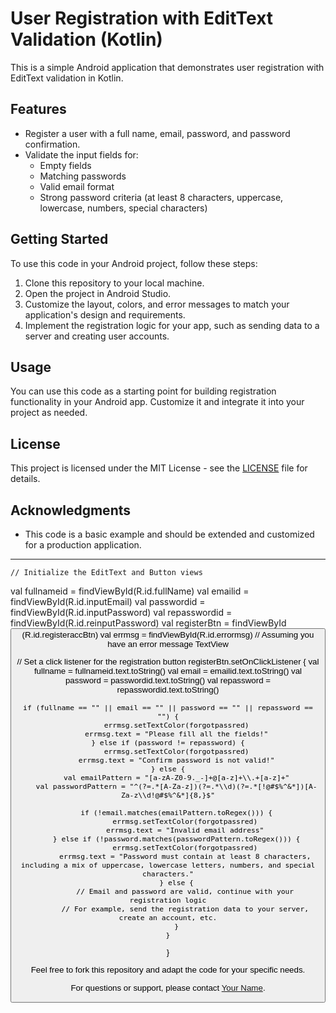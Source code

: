# User Registration with EditText Validation (Kotlin)

This is a simple Android application that demonstrates user registration with EditText validation in Kotlin.

## Features

- Register a user with a full name, email, password, and password confirmation.
- Validate the input fields for:
  - Empty fields
  - Matching passwords
  - Valid email format
  - Strong password criteria (at least 8 characters, uppercase, lowercase, numbers, special characters)

## Getting Started

To use this code in your Android project, follow these steps:

1. Clone this repository to your local machine.
2. Open the project in Android Studio.
3. Customize the layout, colors, and error messages to match your application's design and requirements.
4. Implement the registration logic for your app, such as sending data to a server and creating user accounts.

## Usage

You can use this code as a starting point for building registration functionality in your Android app. Customize it and integrate it into your project as needed.

## License

This project is licensed under the MIT License - see the [LICENSE](LICENSE) file for details.

## Acknowledgments

- This code is a basic example and should be extended and customized for a production application.

---
    // Initialize the EditText and Button views
val fullnameid = findViewById<EditText>(R.id.fullName)
val emailid = findViewById<EditText>(R.id.inputEmail)
val passwordid = findViewById<EditText>(R.id.inputPassword)
val repasswordid = findViewById<EditText>(R.id.reinputPassword)
val registerBtn = findViewById<Button>(R.id.registeraccBtn)
val errmsg = findViewById<TextView>(R.id.errormsg) // Assuming you have an error message TextView

// Set a click listener for the registration button
registerBtn.setOnClickListener {
    val fullname = fullnameid.text.toString()
    val email = emailid.text.toString()
    val password = passwordid.text.toString()
    val repassword = repasswordid.text.toString()

    if (fullname == "" || email == "" || password == "" || repassword == "") {
        errmsg.setTextColor(forgotpassred)
        errmsg.text = "Please fill all the fields!"
    } else if (password != repassword) {
        errmsg.setTextColor(forgotpassred)
        errmsg.text = "Confirm password is not valid!"
    } else {
        val emailPattern = "[a-zA-Z0-9._-]+@[a-z]+\\.+[a-z]+"
        val passwordPattern = "^(?=.*[A-Za-z])(?=.*\\d)(?=.*[!@#$%^&*])[A-Za-z\\d!@#$%^&*]{8,}$"

        if (!email.matches(emailPattern.toRegex())) {
            errmsg.setTextColor(forgotpassred)
            errmsg.text = "Invalid email address"
        } else if (!password.matches(passwordPattern.toRegex())) {
            errmsg.setTextColor(forgotpassred)
            errmsg.text = "Password must contain at least 8 characters, including a mix of uppercase, lowercase letters, numbers, and special characters."
        } else {
            // Email and password are valid, continue with your registration logic
            // For example, send the registration data to your server, create an account, etc.
        }
    }
}

Feel free to fork this repository and adapt the code for your specific needs.

For questions or support, please contact [Your Name](mailto:youremail@example.com).
